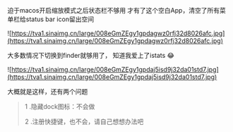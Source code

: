 迫于macos开启缩放模式之后状态栏不够用
才有了这个空白App，清空了所有菜单栏给status bar icon留出空间

![https://tva1.sinaimg.cn/large/008eGmZEgy1gpdagwz0rfj32d8026afc.jpg](https://tva1.sinaimg.cn/large/008eGmZEgy1gpdagwz0rfj32d8026afc.jpg)

大多数情况下切换到finder就够用了，
知道我爱上了istats 😂

![https://tva1.sinaimg.cn/large/008eGmZEgy1gpdaj5isd9j32da01std7.jpg](https://tva1.sinaimg.cn/large/008eGmZEgy1gpdaj5isd9j32da01std7.jpg)

大概就是这样，还有两个问题

> 1 .隐藏dock图标：不会做
>
> 2 .注册快捷键，也不会，请自己想想办法吧
